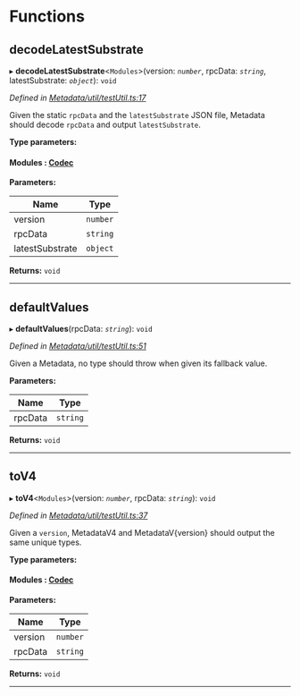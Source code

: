 

# Functions

<a id="decodelatestsubstrate"></a>

##  decodeLatestSubstrate

▸ **decodeLatestSubstrate**<`Modules`>(version: *`number`*, rpcData: *`string`*, latestSubstrate: *`object`*): `void`

*Defined in [Metadata/util/testUtil.ts:17](https://github.com/polkadot-js/api/blob/73f2a2a/packages/types/src/Metadata/util/testUtil.ts#L17)*

Given the static `rpcData` and the `latestSubstrate` JSON file, Metadata should decode `rpcData` and output `latestSubstrate`.

**Type parameters:**

#### Modules :  [Codec](../interfaces/_types_.codec.md)
**Parameters:**

| Name | Type |
| ------ | ------ |
| version | `number` |
| rpcData | `string` |
| latestSubstrate | `object` |

**Returns:** `void`

___
<a id="defaultvalues"></a>

##  defaultValues

▸ **defaultValues**(rpcData: *`string`*): `void`

*Defined in [Metadata/util/testUtil.ts:51](https://github.com/polkadot-js/api/blob/73f2a2a/packages/types/src/Metadata/util/testUtil.ts#L51)*

Given a Metadata, no type should throw when given its fallback value.

**Parameters:**

| Name | Type |
| ------ | ------ |
| rpcData | `string` |

**Returns:** `void`

___
<a id="tov4"></a>

##  toV4

▸ **toV4**<`Modules`>(version: *`number`*, rpcData: *`string`*): `void`

*Defined in [Metadata/util/testUtil.ts:37](https://github.com/polkadot-js/api/blob/73f2a2a/packages/types/src/Metadata/util/testUtil.ts#L37)*

Given a `version`, MetadataV4 and MetadataV{version} should output the same unique types.

**Type parameters:**

#### Modules :  [Codec](../interfaces/_types_.codec.md)
**Parameters:**

| Name | Type |
| ------ | ------ |
| version | `number` |
| rpcData | `string` |

**Returns:** `void`

___

